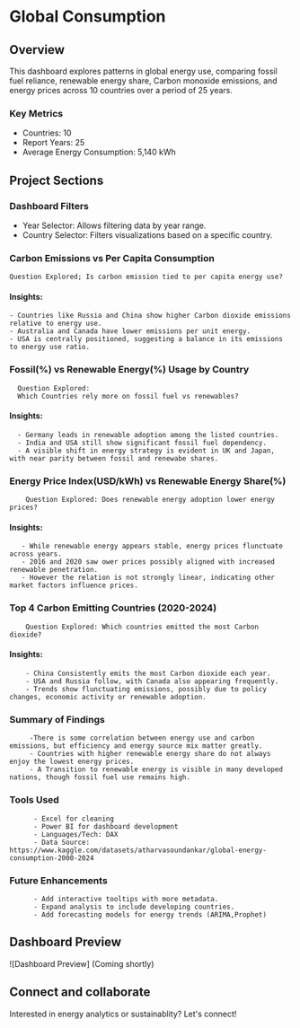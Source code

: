# Global Consumption

## Overview
This dashboard explores patterns in global energy use, comparing fossil fuel reliance, renewable energy share, 
Carbon monoxide emissions, and energy prices across 10 countries over a period of 25 years.

### Key Metrics
- Countries: 10
- Report Years: 25
- Average Energy Consumption: 5,140 kWh


## Project Sections

### Dashboard Filters
- Year Selector: Allows filtering data by year range.
- Country Selector: Filters visualizations based on a specific country.

### Carbon Emissions vs Per Capita Consumption
    Question Explored; Is carbon emission tied to per capita energy use?
    
#### Insights:
    - Countries like Russia and China show higher Carbon dioxide emissions relative to energy use.
    - Australia and Canada have lower emissions per unit energy.
    - USA is centrally positioned, suggesting a balance in its emissions to energy use ratio.

### Fossil(%) vs Renewable Energy(%) Usage by Country
      Question Explored:
      Which Countries rely more on fossil fuel vs renewables?

#### Insights:
      - Germany leads in renewable adoption among the listed countries.
      - India and USA still show significant fossil fuel dependency.
      - A visible shift in energy strategy is evident in UK and Japan, with near parity between fossil and renewabe shares.

### Energy Price Index(USD/kWh) vs Renewable Energy Share(%)
        Question Explored: Does renewable energy adoption lower energy prices?

#### Insights: 
       - While renewable energy appears stable, energy prices flunctuate across years.
       - 2016 and 2020 saw ower prices possibly aligned with increased renewable penetration.
       - However the relation is not strongly linear, indicating other market factors influence prices.

### Top 4 Carbon Emitting Countries (2020-2024)
        Question Explored: Which countries emitted the most Carbon dioxide?

#### Insights:
        - China Consistently emits the most Carbon dioxide each year.
        - USA and Russia follow, with Canada also appearing frequently.
        - Trends show flunctuating emissions, possibly due to policy changes, economic activity or renewable adoption.


### Summary of Findings
         -There is some correlation between energy use and carbon emissions, but efficiency and energy source mix matter greatly.
         - Countries with higher renewable energy share do not always enjoy the lowest energy prices.
         - A Transition to renewable energy is visible in many developed nations, though fossil fuel use remains high.

### Tools Used
          - Excel for cleaning
          - Power BI for dashboard development
          - Languages/Tech: DAX
          - Data Source:  https://www.kaggle.com/datasets/atharvasoundankar/global-energy-consumption-2000-2024
    
### Future Enhancements
          - Add interactive tooltips with more metadata.
          - Expand analysis to include developing countries.
          - Add forecasting models for energy trends (ARIMA,Prophet)


## Dashboard Preview
![Dashboard Preview]
(Coming shortly)

## Connect and collaborate 
Interested in energy analytics or sustainablity?
Let's connect!
